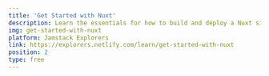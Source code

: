 ```yaml
---
title: 'Get Started with Nuxt'
description: Learn the essentials for how to build and deploy a Nuxt site including dnyamic routes, data fetching, SEO, lazy loading, global styles and transitions as well as how to generate and deploy your Nuxt app.
img: get-started-with-nuxt
platform: Jamstack Explorers
link: https://explorers.netlify.com/learn/get-started-with-nuxt
position: 2
type: free
---
```

